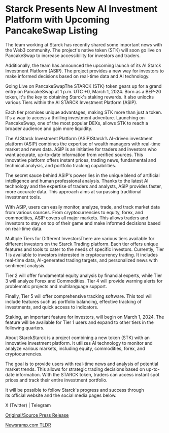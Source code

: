 # Starck Presents New AI Investment Platform with Upcoming PancakeSwap Listing

The team working at Starck has recently shared some important news with the Web3 community. The project's native token (STK) will soon go live on PancakeSwap to increase accessibility for investors and traders.

Additionally, the team has announced the upcoming launch of its AI Starck Investment Platform (ASIP). The project provides a new way for investors to make informed decisions based on real-time data and AI technology.

Going Live on PancakeSwapThe STARCK (STK) token gears up for a grand entry on PancakeSwap at 1 p.m. UTC +0, March 1, 2024. Born as a BEP-20 token, it's the key to obtaining Starck's staking rewards. It also unlocks various Tiers within the AI STARCK Investment Platform (ASIP).

Each tier promises unique advantages, making STK more than just a token. It's a way to access a thrilling investment adventure. Launching on PancakeSwap, one of the most popular DEXs, allows STK to reach a broader audience and gain more liquidity.

The AI Starck Investment Platform (ASIP)Starck’s AI-driven investment platform (ASIP) combines the expertise of wealth managers with real-time market and news data. ASIP is an initiative for traders and investors who want accurate, up-to-date information from verified sources. This innovative platform offers instant prices, trading news, fundamental and technical analysis, and portfolio tracking capabilities.

The secret sauce behind ASIP's power lies in the unique blend of artificial intelligence and human professional analysis. Thanks to the latest AI technology and the expertise of traders and analysts, ASIP provides faster, more accurate data. This approach aims at surpassing traditional investment tools.

With ASIP, users can easily monitor, analyze, trade, and track market data from various sources. From cryptocurrencies to equity, forex, and commodities, ASIP covers all major markets. This allows traders and investors to stay on top of their game and make informed decisions based on real-time data.

Multiple Tiers for Different InvestorsThere are various tiers available for different investors on the Starck Trading platform. Each tier offers unique features and tools to cater to the needs of specific investors. Currently, Tier 1 is available to investors interested in cryptocurrency trading. It includes real-time data, AI-generated trading targets, and personalized news with sentiment analysis.

Tier 2 will offer fundamental equity analysis by financial experts, while Tier 3 will analyze Forex and Commodities. Tier 4 will provide warning alerts for problematic projects and multilanguage support.

Finally, Tier 5 will offer comprehensive tracking software. This tool will include features such as portfolio balancing, effective tracking of investments, and quick access to indicators.

Staking, an important feature for investors, will begin on March 1, 2024. The feature will be available for Tier 1 users and expand to other tiers in the following quarters.

About StarckStarck is a project combining a new token (STK) with an innovative investment platform. It utilizes AI technology to monitor and analyze various markets, including equity, commodities, forex, and cryptocurrencies.

The goal is to provide users with real-time news and analysis of potential market trends. This allows for strategic trading decisions based on up-to-date information. With the STARCK token, traders can access instant spot prices and track their entire investment portfolio.

It will be possible to follow Starck's progress and success through its official website and the social media pages below.

X (Twitter) | Telegram 

[Original/Source Press Release](https://blockchainwire.io/press-release/starck-presents-new-ai-investment-platform-with-upcoming-pancakeswap-listing-1) 

[Newsramp.com TLDR](https://newsramp.com/None) 